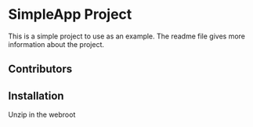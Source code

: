 # SimpleApp Project

This is a simple project to use as an example.  The readme file gives more information about the project.

## Contributors

## Installation

Unzip in the webroot
